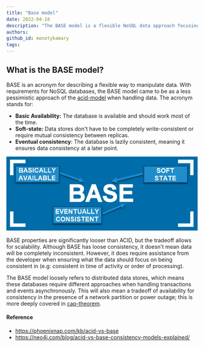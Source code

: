 ```yaml
---
title: "Base model"
date: 2022-04-18
description: "The BASE model is a flexible NoSQL data approach focusing on Basic Availability, Soft-state, and Eventual consistency to enable scalable and loosely consistent distributed databases."
authors:
github_id: monotykamary
tags:
---
```


## What is the BASE model?

BASE is an acronym for describing a flexible way to manipulate data. With requirements for NoSQL databases, the BASE model came to be as a less pessimistic approach of the [acid-model]() when handling data. The acronym stands for:

- **Basic Availability:** The database is available and should work most of the time.
- **Soft-state:** Data stores don't have to be completely write-consistent or require mutual consistency between replicas.
- **Eventual consistency**: The database is lazily consistent, meaning it ensures data consistency at a later point.

![](assets/base-model_base_model_diagram.webp)

BASE properties are significantly looser than ACID, but the tradeoff allows for scalability. Although BASE has loose consistency, it doesn't mean data will be completely inconsistent. However, it does require assistance from the developer when ensuring what the data should focus on being consistent in (e.g: consistent in time of activity or order of processing).

The BASE model loosely refers to distributed data stores, which means these databases require different approaches when handling transactions and events asynchronously. This will also mean a tradeoff of availability for consistency in the presence of a network partition or power outage; this is more deeply covered in [cap-theorem]().

#### Reference

- https://phoenixnap.com/kb/acid-vs-base
- https://neo4j.com/blog/acid-vs-base-consistency-models-explained/
